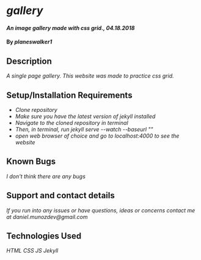 # _gallery_

#### _An image gallery made with css grid., 04.18.2018_

#### By _**planeswalker1**_

## Description

_A single page gallery. This website was made to practice css grid._

## Setup/Installation Requirements

* _Clone repository_
* _Make sure you have the latest version of jekyll installed_
* _Navigate to the cloned repository in terminal_
* _Then, in terminal, run jekyll serve --watch --baseurl ""_
* _open web browser of choice and go to localhost:4000 to see the website_

## Known Bugs

_I don't think there are any bugs_

## Support and contact details

_If you run into any issues or have questions, ideas or concerns contact me at daniel.munozdev@gmail.com_

## Technologies Used

_HTML_
_CSS_
_JS_
_Jekyll_
